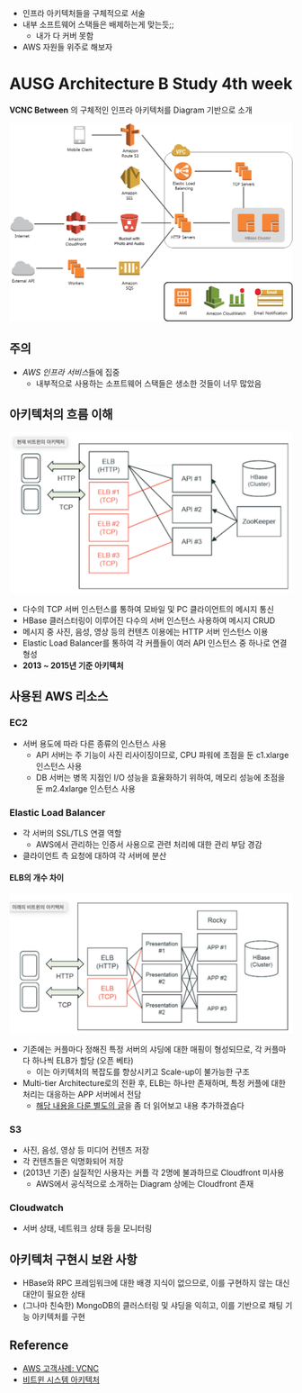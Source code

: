 
- 인프라 아키텍처들을 구체적으로 서술
- 내부 소프트웨어 스택들은 배제하는게 맞는듯;;
  - 내가 다 커버 못함
- AWS 자원들 위주로 해보자

# AUSG Architecture B Study 4th week

**VCNC Between** 의 구체적인 인프라 아키텍처를 Diagram 기반으로 소개

![](../../week3/cadenzah(김정모)/VCNC_Between_architecture.5c4222a6352a77357143025c9a064d77de08485c.png)

## 주의

- *AWS 인프라 서비스*들에 집중
  - 내부적으로 사용하는 소프트웨어 스택들은 생소한 것들이 너무 많았음

## 아키텍처의 흐름 이해
![메인 로직](current-logic.png)
- 다수의 TCP 서버 인스턴스를 통하여 모바일 및 PC 클라이언트의 메시지 통신
- HBase 클러스터링이 이루어진 다수의 서버 인스턴스 사용하여 메시지 CRUD
- 메시지 중 사진, 음성, 영상 등의 컨텐츠 이용에는 HTTP 서버 인스턴스 이용
- Elastic Load Balancer를 통하여 각 커플들이 여러 API 인스턴스 중 하나로 연결 형성
- **2013 ~ 2015년 기준 아키텍처**

## 사용된 AWS 리소스

### EC2
- 서버 용도에 따라 다른 종류의 인스턴스 사용
  - API 서버는 주 기능이 사진 리사이징이므로, CPU 파워에 초점을 둔 c1.xlarge 인스턴스 사용
  - DB 서버는 병목 지점인 I/O 성능을 효율화하기 위하여, 메모리 성능에 초점을 둔 m2.4xlarge 인스턴스 사용
  
### Elastic Load Balancer
- 각 서버의 SSL/TLS 연결 역할
  - AWS에서 관리하는 인증서 사용으로 관련 처리에 대한 관리 부담 경감
- 클라이언트 측 요청에 대하여 각 서버에 분산

#### ELB의 개수 차이

![새로운 아키텍처](future-logic.png)

- 기존에는 커플마다 정해진 특정 서버의 샤딩에 대한 매핑이 형성되므로, 각 커플마다 하나씩 ELB가 할당 (오픈 베타)
  - 이는 아키텍처의 복잡도를 향상시키고 Scale-up이 불가능한 구조
- Multi-tier Architecture로의 전환 후, ELB는 하나만 존재하며, 특정 커플에 대한 처리는 대응하는 APP 서버에서 전담
  - [해당 내용을 다룬 별도의 글](http://engineering.vcnc.co.kr/2015/11/presenter-multitier-architecture/)을 좀 더 읽어보고 내용 추가하겠슴다

### S3
- 사진, 음성, 영상 등 미디어 컨텐츠 저장
- 각 컨텐츠들은 익명화되어 저장
- (2013년 기준) 실질적인 사용자는 커플 각 2명에 불과하므로 Cloudfront 미사용
  - AWS에서 공식적으로 소개하는 Diagram 상에는 Cloudfront 존재

### Cloudwatch
- 서버 상태, 네트워크 상태 등을 모니터링

## 아키텍처 구현시 보완 사항
- HBase와 RPC 프레임워크에 대한 배경 지식이 없으므로, 이를 구현하지 않는 대신 대안이 필요한 상태
- (그나마 친숙한) MongoDB의 클러스터링 및 샤딩을 익히고, 이를 기반으로 채팅 기능 아키텍처를 구현

## Reference
- [AWS 고객사례: VCNC](https://aws.amazon.com/ko/solutions/case-studies/vcnc/)
- [비트윈 시스템 아키텍처](http://engineering.vcnc.co.kr/2013/04/between-system-architecture/)
